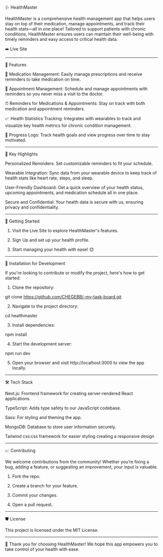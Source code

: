 
🩺 HealthMaster

HealthMaster is a comprehensive health management app that helps users stay on top of their medication, manage appointments, and track their health stats—all in one place! Tailored to support patients with chronic conditions, HealthMaster ensures users can maintain their well-being with timely reminders and easy access to critical health data.

➡️ Live Site


---

🚀 Features

💊 Medication Management: Easily manage prescriptions and receive reminders to take medication on time.

📅 Appointment Management: Schedule and manage appointments with reminders so you never miss a visit to the doctor.

⏰ Reminders for Medications & Appointments: Stay on track with both medication and appointment reminders.

📈 Health Statistics Tracking: Integrates with wearables to track and visualize key health metrics for chronic condition management.

📝 Progress Logs: Track health goals and view progress over time to stay motivated.



---

🌟 Key Highlights

Personalized Reminders: Set customizable reminders to fit your schedule.

Wearable Integration: Sync data from your wearable device to keep track of health stats like heart rate, steps, and sleep.

User-Friendly Dashboard: Get a quick overview of your health status, upcoming appointments, and medication schedule all in one place.

Secure and Confidential: Your health data is secure with us, ensuring privacy and confidentiality.



---

📲 Getting Started

1. Visit the Live Site to explore HealthMaster's features.


2. Sign Up and set up your health profile.


3. Start managing your health with ease! 😊




---

🔧 Installation for Development

If you're looking to contribute or modify the project, here's how to get started:

1. Clone the repository:

git clone https://github.com/CHEGEBB/-my-task-board.git


2. Navigate to the project directory:

cd healthmaster


3. Install dependencies:

npm install


4. Start the development server:

npm run dev


5. Open your browser and visit http://localhost:3000 to view the app locally.




---

🛠️ Tech Stack

Next.js: Frontend framework for creating server-rendered React applications.

TypeScript: Adds type safety to our JavaScript codebase.

Sass: For styling and theming the app.

MongoDB: Database to store user information securely.

Tailwind css:css framework for easier styling creating a responsive design 



---

📈 Contributing

We welcome contributions from the community! Whether you’re fixing a bug, adding a feature, or suggesting an improvement, your input is valuable.

1. Fork the repo.


2. Create a branch for your feature.


3. Commit your changes.


4. Open a pull request.




---

🛡️ License

This project is licensed under the MIT License.


---

💙 Thank you for choosing HealthMaster! We hope this app empowers you to take control of your health with ease.

